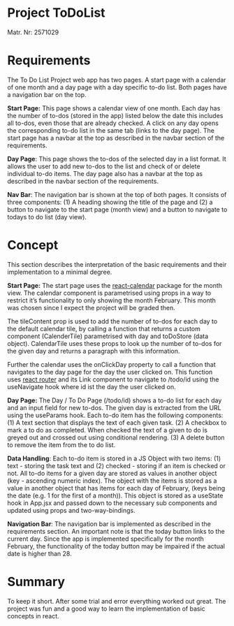 # Project ToDoList

Matr. Nr: 2571029

# Requirements

The To Do List Project web app has two pages. A start page with a calendar of one month and a day page with a day specific to-do list. Both pages have a navigation bar on the top.

**Start Page:** This page shows a calendar view of one month. Each day has the number of to-dos (stored in the app) listed below the date this includes all to-dos, even those that are already checked. A click on any day opens the corresponding to-do list in the same tab (links to the day page). The start page has a navbar at the top as described in the navbar section of the requirements.

**Day Page**: This page shows the to-dos of the selected day in a list format. It allows the user to add new to-dos to the list and check of or delete individual to-do items. The day page also has a navbar at the top as described in the navbar section of the requirements.

**Nav Bar**: The navigation bar is shown at the top of both pages. It consists of three components: (1) A heading showing the title of the page and (2) a button to navigate to the start page (month view) and a button to navigate to todays to do list (day view).

# Concept

This section describes the interpretation of the basic requirements and their implementation to a minimal degree.

**Start Page:** The start page uses the [react-calendar](https://www.npmjs.com/package/react-calendar) package for the month view. The calendar component is parametrised using props in a way to restrict it’s functionality to only showing the month February. This month was chosen since I expect the project will be graded then. 

The tileContent prop is used to add the number of to-dos for each day to the default calendar tile, by calling a function that returns a custom component (CalenderTile) parametrised with day and toDoStore (data object). CalendarTile uses these props to look up the number of to-dos for the given day and returns a paragraph with this information. 

Further the calendar uses the onClickDay property to call a function that navigates to the day page for the day the user clicked on. This function uses [react router](https://reactrouter.com/en/main) and its Link component to navigate to /todo/id using the useNavigate hook where id ist the day the user clicked on.  

**Day Page:** The Day / To Do Page (/todo/id) shows a to-do list for each day and an input field for new to-dos. The given day is extracted from the URL using the useParams hook. Each to-do item has the following components: (1) A text section that displays the text of each given task. (2) A checkbox to mark a to do as completed. When checked the text of a given to do is greyed out and crossed out using conditional rendering. (3) A delete button to remove the item from the to do list.

**Data Handling**:  Each to-do item is stored in a JS Object with two items: (1) text - storing the task text and (2) checked - storing if an item is checked or not. All to-do items for a given day are stored as values in another object (key - ascending numeric index). The object with the items is stored as a value in another object that has items for each day of February, (keys being the date (e.g. 1 for the first of a month)). This object is stored as a useState hook in App.jsx and passed down to the necessary sub components and updated using props and two-way-bindings.

**Navigation Bar**: The navigation bar is implemented as described in the requirements section. An important note is that the today button links to the current day. Since the app is implemented specifically for the month February, the functionality of the today button may be impaired if the actual date is higher than 28.

# Summary

To keep it short. After some trial and error everything worked out great. The project was fun and a good way to learn the implementation of basic concepts in react.
